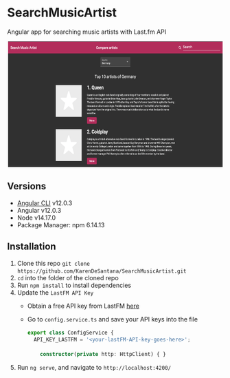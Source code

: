 # SearchMusicArtist
Angular app for searching music artists with Last.fm API

<p align="center">
    <img width="500" height="292" src="./src/assets/images/home.png"><br>
</p>

## Versions
* [Angular CLI](https://github.com/angular/angular-cli) v12.0.3
* Angular v12.0.3
* Node v14.17.0
* Package Manager: npm 6.14.13

## Installation
1. Clone this repo `git clone https://github.com/KarenDeSantana/SearchMusicArtist.git`
1. `cd` into the folder of the cloned repo
1. Run `npm install` to install dependencies
1. Update the `LastFM API Key`
    * Obtain a free API key from LastFM [here](https://www.last.fm/api)
    * Go to `config.service.ts` and save your API keys into the file

        ```typescript
        export class ConfigService {
          API_KEY_LASTFM = '<your-lastFM-API-key-goes-here>';

            constructor(private http: HttpClient) { }
        ```
1. Run `ng serve`, and navigate to `http://localhost:4200/`
